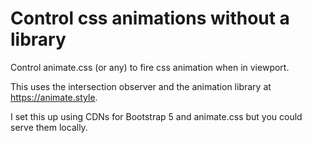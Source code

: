 Control css animations without a library
====================

Control animate.css (or any) to fire css animation when in viewport.

This uses the intersection observer and the animation library at https://animate.style.

I set this up using CDNs for Bootstrap 5 and animate.css but you could serve them locally. 

